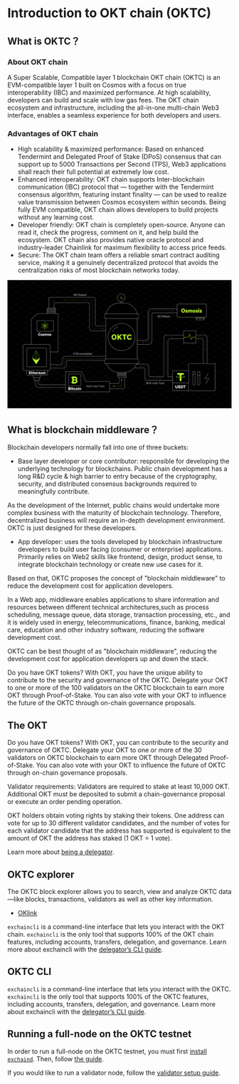 # Introduction to OKT chain (OKTC)

## What is OKTC？

### About OKT chain
A Super Scalable, Compatible layer 1 blockchain OKT chain (OKTC) is an EVM-compatible layer 1 built on Cosmos with a focus on true interoperability (IBC) and maximized performance. At high scalability, developers can build and scale with low gas fees. The OKT chain ecosystem and infrastructure, including the all-in-one multi-chain Web3 interface, enables a seamless experience for both developers and users.

### Advantages of OKT chain

- High scalability & maximized performance: Based on enhanced Tendermint and Delegated Proof of Stake (DPoS) consensus that can support up to 5000 Transactions per Second (TPS), Web3 applications shall reach their full potential at extremely low cost.
- Enhanced interoperability: OKT chain supports Inter-blockchain communication (IBC) protocol that — together with the Tendermint consensus algorithm, featuring instant finality — can be used to realize value transmission between Cosmos ecosystem within seconds. Being fully EVM compatible, OKT chain allows developers to build projects without any learning cost.
- Developer friendly: OKT chain is completely open-source. Anyone can read it, check the progress, comment on it, and help build the ecosystem. OKT chain also provides native oracle protocol and industry-leader Chainlink for maximum flexibility to access price feeds.
- Secure: The OKT chain team offers a reliable smart contract auditing service, making it a genuinely decentralized protocol that avoids the centralization risks of most blockchain networks today.

![OKTC multichain framework](../img/oktc2022ibc.png)


## What is blockchain middleware？

Blockchain developers normally fall into one of three buckets:

- Base layer developer or core contributor: responsible for developing the underlying technology for blockchains. Public chain development has a long R&D cycle & high barrier to entry because of the cryptography, security, and distributed consensus backgrounds required to meaningfully contribute.


As the development of the Internet, public chains would undertake more complex business with the maturity of blockchain technology. Therefore, decentralized business will require an in-depth development environment. OKTC is just designed for these developers.


- App developer: uses the tools developed by blockchain infrastructure developers to build user facing (consumer or enterprise) applications. Primarily relies on Web2 skills like frontend, design, product sense, to integrate blockchain technology or create new use cases for it.


Based on that, OKTC proposes the concept of "blockchain middleware" to reduce the development cost for application developers.


In a Web app, middleware enables applications to share information and resources between different technical architectures,such as process scheduling, message queue, data storage, transaction processing, etc., and it is widely used in energy, telecommunications, finance, banking, medical care, education and other industry software, reducing the software development cost.

OKTC can be best thought of as "blockchain middleware", reducing the development cost for application developers up and down the stack.


Do you have OKT tokens? With OKT, you have the unique ability to contribute to the security and governance of the OKTC. Delegate your OKT to one or more of the 100 validators on the OKTC blockchain to earn more OKT through Proof-of-Stake. You can also vote with your OKT to influence the future of the OKTC through on-chain governance proposals.


## The OKT

Do you have OKT tokens? With OKT, you can contribute to the security and governance of OKTC. Delegate your OKT to one or more of the 30 validators on OKTC blockchain to earn more OKT through Delegated Proof-of-Stake. You can also vote with your OKT to influence the future of OKTC through on-chain governance proposals.

Validator requirements: Validators are required to stake at least 10,000 OKT. Additional OKT must be deposited to submit a chain-governance proposal or execute an order pending operation.

OKT holders obtain voting rights by staking their tokens. One address can vote for up to 30 different validator candidates, and the number of votes for each validator candidate that the address has supported is equivalent to the amount of OKT the address has staked (1 OKT = 1 vote).

Learn more about [being a delegator](/dev/core-concepts/delegator/delegators-faq).



## OKTC explorer

The OKTC block explorer allows you to search, view and analyze OKTC data—like blocks, transactions, validators as well as other key information.
- [OKlink](https://www.oklink.com)

`exchaincli` is a command-line interface that lets you interact with the OKT chain. `exchaincli` is the only tool that supports 100% of the OKT chain features, including accounts, transfers, delegation, and governance. Learn more about exchaincli with the [delegator’s CLI guide](/dev/core-concepts/delegator/delegators-guide-cli).



## OKTC CLI

`exchaincli` is a command-line interface that lets you interact with the OKTC. `exchaincli` is the only tool that supports 100% of the OKTC features, including accounts, transfers, delegation, and governance. Learn more about exchaincli with the [delegator’s CLI guide](/dev/core-concepts/delegator/delegators-guide-cli).


## Running a full-node on the OKTC testnet

In order to run a full-node on the OKTC testnet, you must first [install `exchaind`](/dev/quick-start/install-oktc). Then, follow [the guide](/dev/quick-start/install-oktc).

If you would like to run a validator node, follow the [validator setup guide](/dev/core-concepts/validator/validators-guide-cli).

